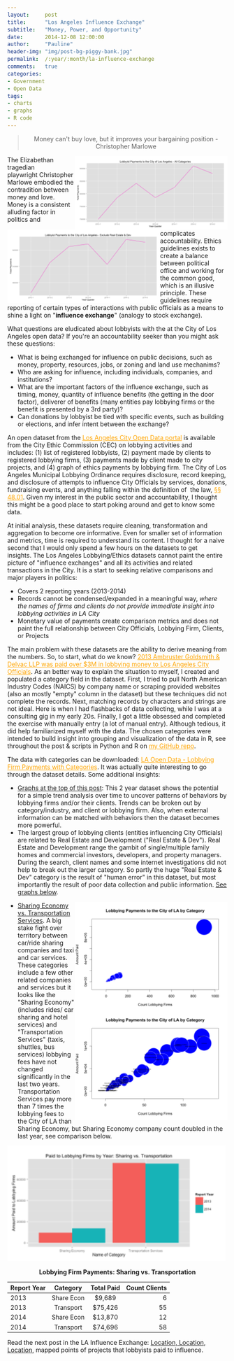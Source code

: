 ```yaml
---
layout:     post
title:      "Los Angeles Influence Exchange"
subtitle:   "Money, Power, and Opportunity"
date:       2014-12-08 12:00:00
author:     "Pauline"
header-img: "img/post-bg-piggy-bank.jpg"
permalink:  /:year/:month/la-influence-exchange
comments:   true 
categories:
- Government
- Open Data
tags:
- charts
- graphs
- R code
---
```

<blockquote>
<p style="text-align: center;">Money can't buy love, but it improves your bargaining position - Christopher Marlowe</p>
</blockquote>
<img style="float: right;" src="/img/LACity_Lobby_Overtime_All-300x144.png" width="350"/><img style="float:left" src="/img/LACity_Lobby_OverTime_RDout-300x144.png" width="350"/>
<p>The Elizabethan tragedian playwright Christopher Marlowe embodied the contradition between money and love. Money is a consistent alluding factor in politics and complicates accountability. Ethics guidelines exists to create a balance between political office and working for the common good, which is an illusive principle. These guidelines require reporting of certain types of interactions with public officials as a means to shine a light on "<strong>influence exchange</strong>" (analogy to stock exchange).</p>
<p>What questions are eludicated about lobbyists with the at the City of Los Angeles open data? If you're an accountability seeker than you might ask these questions:</p>
<ul>
<li>What is being exchanged for influence on public decisions, such as money, property, resources, jobs, or zoning and land use mechanims?</li>
<li>Who are asking for influence, including individuals, companies, and institutions?</li>
<li>What are the important factors of the influence exchange, such as timing, money, quantity of influence benefits (the getting in the door factor), deliverer of benefits (many entities pay lobbying firms or the benefit is presented by a 3rd party)?</li>
<li>Can donations by lobbyist be tied with specific events, such as building or elections, and infer intent between the exchange?</li>
</ul>
<p>An open dataset from the <a href="https://data.lacity.org/" style="color:orange">Los Angeles City Open Data portal</a> is available from the City Ethic Commission (CEC) on lobbying activities and includes: (1) list of registered lobbyists, (2) payment made by clients to registered lobbying firms, (3) payments made by client made to city projects, and (4) graph of ethics payments by lobbying firm. The City of Los Angeles Municipal Lobbying Ordinance requires disclosure, record keeping, and disclosure of attempts to influence City Officials by services, donations, fundraising events, and anything falling within the definition of  the law, <a href="http://ethics.lacity.org/PDF/laws/law_mlo.pdf" style="color:orange">§§ 48.01</a>. Given my interest in the public sector and accountability, I thought this might be a good place to start poking around and get to know some data.</p>
<p>At initial analysis, these datasets require cleaning, transformation and aggregation to become ore informative. Even for smaller set of information and metrics, time is required to understand its content. I thought for a naive second that I would only spend a few hours on the datasets to get insights. The Los Angeles Lobbying/Ethics datasets cannot paint the entire picture of "influence exchanges" and all its activities and related transactions in the City. It is a start to seeking relative comparisons and major players in politics:</p>
<ul>
<li>Covers 2 reporting years (2013-2014)</li>
<li>Records cannot be condensed/expanded in a meaningful way, <em>where the names of firms and clients do not provide immediate insight into lobbying activities in LA City</em></li>
<li>Monetary value of payments create comparison metrics and does not paint the full relationship between City Officials, Lobbying Firm, Clients, or Projects</li>
</ul>
<p>The main problem with these datasets are the ability to derive meaning from the numbers. So, to start, what do we know? <a href="https://data.lacity.org/A-Well-Run-City/2013-Ethics-Commision-Payments-Chart/9477-ettm" style="color:orange">2013 Ambruster Goldsmith &amp; Delvac LLP was paid over $3M in lobbying money to Los Angeles City Officials</a>. As an better way to explain the situation to myself, I created and populated a category field in the dataset. First, I tried to pull North American Industry Codes (NAICS) by company name or scraping provided websites (also an mostly "empty" column in the dataset) but these techniques did not complete the records. Next, matching records by characters and strings are not ideal. Here is when I had flashbacks of data collecting, while I was at a consulting gig in my early 20s. Finally, I got a little obsessed and completed the exercise with manually entry (a lot of manual entry). Although tedious, it did help familiarized myself with the data. The chosen categories were intended to build insight into grouping and visualization of the data in R, see throughout the post &amp; scripts in Python and R on <a href="https://github.com/PowChow/WhenThereIsData" style="color:orange">my GitHub repo</a>.</p>
<p>The data with categories can be downloaded: <a href="http://www.whenthereisdata.com/wp-content/uploads/2014/12/Lobby_Pay_Categories.csv" style="color:orange">LA Open Data - Lobbying Firm Payments with Categories</a>. It was actually quite interesting to go through the dataset details. Some additional insights:</p>
<ul>
<li><span style="text-decoration: underline;">Graphs at the top of this post</span>: This 2 year dataset shows the potential for a simple trend analysis over time to uncover patterns of behaviors by lobbying firms and/or their clients. Trends can be broken out by category/industry, and client or lobbying firm. Also, when external information can be matched with behaviors then the dataset becomes more powerful.</li>
<li>The largest group of lobbying clients (entities influencing City Officials) are related to Real Estate and Development ("Real Estate &amp; Dev"). Real Estate and Development range the gambit of single/multiple family homes and commercial investors, developers, and property managers. During the search, client names and some internet investigations did not help to break out the larger category. So partly the huge "Real Estate &amp; Dev" category is the result of "human error" in this dataset, but most importantly the result of poor data collection and public information. <span style="text-decoration: underline;">See graphs below</span>.</li>
</ul>
<img style="float:right" src="/img/LACity_lobby_cat-300x214.png" width="350"/>
<img style="float:right" src="/img/Lobby_Firm_Cat_noRD-300x214.png" width="350"/>

<ul>
<li><span style="text-decoration: underline;">Sharing Economy vs. Transportation Services</span>. A big stake fight over territory between car/ride sharing companies and taxi and car services. These categories include a few other related companies and services but it looks like the "Sharing Economy" (includes rides/ car sharing and hotel services) and "Transportation Services" (taxis, shuttles, bus services) lobbying fees have not changed significantly in the last two years. Transportation Services pay more than 7 times the lobbying fees to the City of LA than Sharing Economy, but Sharing Economy company count doubled in the last year, see comparison below.</li>
</ul>

<p><img style="float:center" src="/img/LACity_Lobbying_Cat_SEvTS-300x158.png" width="500"/></p>

<p align="center"><b>Lobbying Firm Payments: Sharing vs. Transportation</b></p>

| Report Year  | Category | Total Paid  | Count Clients |
|:--------|:--------:|:-------:|-------:|
| 2013   | Share Econ| $9,689   | 6  |
| 2013   | Transport | $75,426 | 55   |
| 2014   | Share Econ| $13,870   | 12 |
| 2014   | Transport | $74,696   | 58 |

<p>Read the next post in the LA Influence Exchange: <a href="http://www.whenthereisdata.com/?p=161">Location, Location, Location</a>, mapped points of projects that lobbyists paid to influence.</p>
